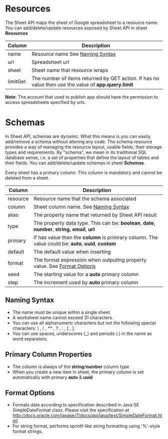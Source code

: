 # Resources

The Sheet API maps the sheet of Google spreadsheet to a resource name. You can add/delete/update resources exposed by Sheet API in sheet **Resources**

| Column  | Description                                                         |
| --------|---------------------------------------------------------------------|
| name    | Resource name See [Naming Syntax](#naming-syntax)                   |
| url     | Spreadsheet url                                                     |
| sheet   | Sheet name that resource wraps                                      |
| limitGet| The number of items returned by GET action. If has no value then use the value of **app.query.limit**  |

**Note**: The account that used to publish app should have the permission to access spreadsheets specified by urls.

# Schemas

In Sheet API, schemas are dynamic. What this means is you can easily add/remove a schema without altering any code. The schema resource provides a way of managing the resource layout, usable fields, their storage types and requirements. By "schema", we mean in its traditional SQL database sense, i.e. a set of properties that define the layout of tables and their fields. You can add/delete/update schemas in sheet **Schemas**. 

Every sheet has a primary column. This column is mandatory and cannot be deleted from a sheet. 

| Column  | Description                                                         |
| --------|---------------------------------------------------------------------|
| resource| Resource name that the schema associated                            |
| column  | Sheet column name. See [Naming Syntax](#naming-syntax)              |
| alias   | The property name that returned by Sheet API result                 |
| type    | The property data type. This can be: **boolean**, **date**, **number**, **string**, **email**, **url** |
| primary | If has value then the **column** is primrary column. The value could be: **auto**, **uuid**, **custom** |
| default | The default value when inserting                                    |
| format  | The format expression when outputing property value. See [Format Options](#format-options) |
| seed    | The starting value for a **auto** primary column                      |
| step    | The increment used by **auto** primary column                         |

## Naming Syntax

- The name must be unique within a single sheet.
- A worksheet name cannot exceed 31 characters.
- You can use all alphanumeric characters but not the following special characters: \ , / , ** , ? , : , [ , ].
- You can use spaces, underscores (_) and periods (.) in the name as word separators.

## Primary Column Properties

- The column is always of the **string**/**number** column type
- When you create a new item in sheet, the primary column is set automatically with primary **auto** & **uuid** 

## Format Options

- Formats date according to specification described in Java SE SimpleDateFormat class. Please visit the specification at http://docs.oracle.com/javase/7/docs/api/java/text/SimpleDateFormat.html
- For string format, performs sprintf-like string formatting using '%'-style format strings.